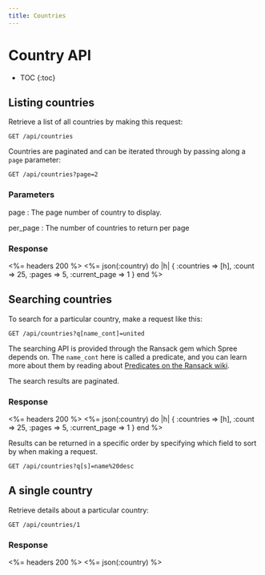 ```yaml
---
title: Countries
---
```


# Country API

* TOC
{:toc}

## Listing countries

Retrieve a list of all countries by making this request:

    GET /api/countries

Countries are paginated and can be iterated through by passing along a `page` parameter:

    GET /api/countries?page=2

### Parameters

page
: The page number of country to display.

per_page
: The number of countries to return per page

### Response

<%= headers 200 %>
<%= json(:country) do |h| 
{ :countries => [h],
  :count => 25,
  :pages => 5,
  :current_page => 1 }
end %>

## Searching countries

To search for a particular country, make a request like this:

    GET /api/countries?q[name_cont]=united

The searching API is provided through the Ransack gem which Spree depends on. The `name_cont` here is called a predicate, and you can learn more about them by reading about [Predicates on the Ransack wiki](https://github.com/ernie/ransack/wiki/Basic-Searching).

The search results are paginated.

### Response

<%= headers 200 %>
<%= json(:country) do |h|
 { :countries => [h],
   :count => 25,
   :pages => 5,
   :current_page => 1 }
end %> 

Results can be returned in a specific order by specifying which field to sort by when making a request.

    GET /api/countries?q[s]=name%20desc

## A single country

Retrieve details about a particular country: 

    GET /api/countries/1

### Response

<%= headers 200 %>
<%= json(:country) %>

